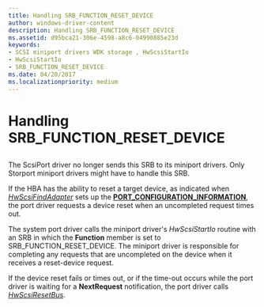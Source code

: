 ```yaml
---
title: Handling SRB_FUNCTION_RESET_DEVICE
author: windows-driver-content
description: Handling SRB_FUNCTION_RESET_DEVICE
ms.assetid: d95bca21-306e-4598-a8c6-04990885e23d
keywords:
- SCSI miniport drivers WDK storage , HwScsiStartIo
- HwScsiStartIo
- SRB_FUNCTION_RESET_DEVICE
ms.date: 04/20/2017
ms.localizationpriority: medium
---
```


# Handling SRB\_FUNCTION\_RESET\_DEVICE


## <span id="ddk_handling_srb_function_reset_device_kg"></span><span id="DDK_HANDLING_SRB_FUNCTION_RESET_DEVICE_KG"></span>


The ScsiPort driver no longer sends this SRB to its miniport drivers. Only Storport miniport drivers might have to handle this SRB.

If the HBA has the ability to reset a target device, as indicated when [*HwScsiFindAdapter*](https://msdn.microsoft.com/library/windows/hardware/ff557300) sets up the [**PORT\_CONFIGURATION\_INFORMATION**](https://msdn.microsoft.com/library/windows/hardware/ff563900), the port driver requests a device reset when an uncompleted request times out.

The system port driver calls the miniport driver's *HwScsiStartIo* routine with an SRB in which the **Function** member is set to SRB\_FUNCTION\_RESET\_DEVICE. The miniport driver is responsible for completing any requests that are uncompleted on the device when it receives a reset-device request.

If the device reset fails or times out, or if the time-out occurs while the port driver is waiting for a **NextRequest** notification, the port driver calls [*HwScsiResetBus*](https://msdn.microsoft.com/library/windows/hardware/ff557318).

 

 




